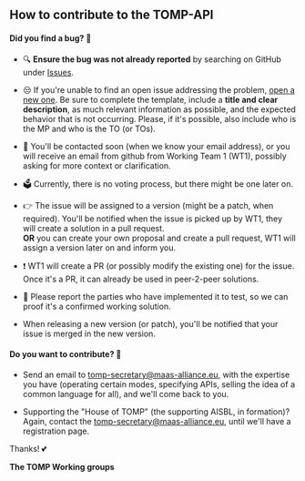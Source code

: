 ## How to contribute to the TOMP-API

#### **Did you find a bug?** 👾

* 🔍 **Ensure the bug was not already reported** by searching on GitHub under [Issues](https://github.com/TOMP-WG/TOMP-API/issues).

* 😒 If you're unable to find an open issue addressing the problem, [open a new one](https://github.com/TOMP-WG/TOMP-API/issues/new). Be sure to complete the template, include a **title and clear description**, as much relevant information as possible, and the expected behavior that is not occurring.
  Please, if it's possible, also include who is the MP and who is the TO (or TOs).

* 📨 You'll be contacted soon (when we know your email address), or you will receive an email from github from Working Team 1 (WT1), possibly asking for more context or clarification.

* 🗳️ Currently, there is no voting process, but there might be one later on.

* 👉 The issue will be assigned to a version (might be a patch, when required). You'll be notified when the issue is picked up by WT1, they will create a solution in a pull request.  
  **OR** you can create your own proposal and create a pull request, WT1 will assign a version later on and inform you.

* ❗ WT1 will create a PR (or possibly modify the existing one) for the issue. Once it's a PR, it can already be used in peer-2-peer solutions.
  
* 🤼 Please report the parties who have implemented it to test, so we can proof it's a confirmed working solution.

* When releasing a new version (or patch), you'll be notified that your issue is merged in the new version.

#### **Do you want to contribute?** 🦄

* Send an email to tomp-secretary@maas-alliance.eu, with the expertise you have (operating certain modes, specifying APIs, selling the idea of a common language for all), and we'll come back to you.

* Supporting the "House of TOMP" (the supporting AISBL, in formation)? Again, contact the tomp-secretary@maas-alliance.eu, until we'll have a registration page.

Thanks! 💕

__The TOMP Working groups__
